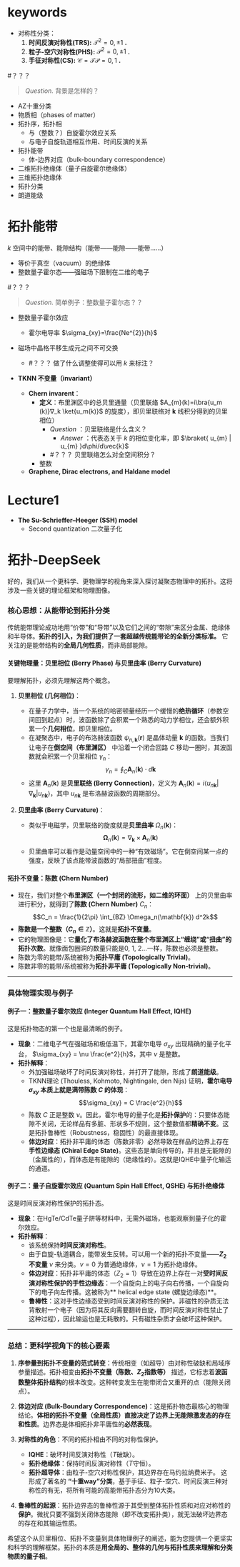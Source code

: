 # keywords
- 对称性分类：
	1. **时间反演对称性(TRS):** $\mathcal{T}^2=0,\pm1$ **.**
	2. **粒子-空穴对称性(PHS):** $\mathcal{P}^2=0,\pm1$ **.**
	3. **手征对称性(CS):** $\mathcal{C}=\mathcal{T}\mathcal{P}=0,1$ **.**

 #？？？ 
> *Question.* 
>背景是怎样的？

- AZ十重分类
- 物质相（phases of matter）
- 拓扑序，拓扑相
	- 与（整数？）自旋霍尔效应关系
	- 与电子自旋轨道相互作用、时间反演的关系
- 拓扑能带
	- 体-边界对应（bulk-boundary correspondence）
- 二维拓扑绝缘体（量子自旋霍尔绝缘体）
- 三维拓扑绝缘体
- 拓扑分类
- 朗道能级

# 拓扑能带
$k$ 空间中的能带、能隙结构（能带——能隙——能带……）
- 等价于真空（vacuum）的绝缘体
- 整数量子霍尔态——强磁场下限制在二维的电子

#？？？ 
> *Question.* 
> 简单例子：整数量子霍尔态？？

- 整数量子霍尔效应
	- 霍尔电导率 $\sigma_{xy}=\frac{Ne^{2}}{h}$ 


- 磁场中晶格平移生成元之间不可交换
	-  #？？？ 做了什么调整使得可以用 $k$ 来标注？
- **TKNN 不变量（invariant）**
	- **Chern invarent**：
		- **定义**：布里渊区中的总贝里通量（贝里联络 $A_{m}(k)=i\bra{u_m​(k)}∇_k​ \ket{u_m​(k)}$ 的旋度），即贝里联络对 $\mathbf{k}$ 线积分得到的贝里相位）
			- *Question* ：贝里联络是什么含义？
				- *Answer* ：代表态关于 $k$ 的相位变化率，即 $\braket{ u_{m} | u_{m} }d\phi/d\vec{k}$ 
			-  #？？？ 贝里联络怎么对全空间积分？
		-  整数
	- **Graphene, Dirac electrons, and Haldane model**

# Lecture1
- **The Su-Schrieffer–Heeger (SSH) model**
	- Second quantization 二次量子化


# 拓扑-DeepSeek
好的，我们从一个更科学、更物理学的视角来深入探讨凝聚态物理中的拓扑。这将涉及一些关键的理论框架和物理图像。

### 核心思想：从能带论到拓扑分类

传统能带理论成功地用“价带”和“导带”以及它们之间的“带隙”来区分金属、绝缘体和半导体。**拓扑的引入，为我们提供了一套超越传统能带论的全新分类标准。** 它关注的是能带结构的**全局几何性质**，而非局部能隙。

#### 关键物理量：贝里相位 (Berry Phase) 与贝里曲率 (Berry Curvature)

要理解拓扑，必须先理解这两个概念。

1.  **贝里相位 (几何相位)**：
    *   在量子力学中，当一个系统的哈密顿量经历一个缓慢的**绝热循环**（参数空间回到起点）时，波函数除了会积累一个熟悉的动力学相位，还会额外积累一个**几何相位**，即贝里相位。
    *   在凝聚态中，电子的布洛赫波函数 $\psi_{n,\mathbf{k}} (\mathbf{r})$ 是晶体动量 $\mathbf{k}$ 的函数。当我们让电子在**倒空间（布里渊区）** 中沿着一个闭合回路 $C$ 移动一圈时，其波函数就会积累一个贝里相位 $\gamma_n$：
        $$\gamma_n = \oint_C \mathbf{A}_n(\mathbf{k}) \cdot d\mathbf{k}$$
    *   这里 $\mathbf{A}_n(\mathbf{k})$ 是**贝里联络 (Berry Connection)**，定义为 $\mathbf{A}_n(\mathbf{k}) = i \langle u_{n\mathbf{k}} | \nabla_{\mathbf{k}} | u_{n\mathbf{k}} \rangle$，其中 $u_{n\mathbf{k}}$ 是布洛赫波函数的周期部分。

2.  **贝里曲率 (Berry Curvature)**：
    *   类似于电磁学，贝里联络的旋度就是**贝里曲率** $\Omega_n(\mathbf{k})$：
        $$\mathbf{\Omega}_n(\mathbf{k}) = \nabla_{\mathbf{k}} \times \mathbf{A}_n(\mathbf{k})$$
    *   贝里曲率可以看作是动量空间中的一种“有效磁场”。它在倒空间某一点的强度，反映了该点能带波函数的“局部扭曲”程度。

#### 拓扑不变量：陈数 (Chern Number)

*   现在，我们对整个**布里渊区（一个封闭的流形，如二维的环面）** 上的贝里曲率进行积分，就得到了**陈数 (Chern Number)** $C_n$：
    $$C_n = \frac{1}{2\pi} \int_{BZ} \Omega_n(\mathbf{k})  d^2k$$
*   **陈数是一个整数（$C_n \in \mathbb{Z}$）**。这就是**拓扑不变量**。
*   它的物理图像是：它**量化了布洛赫波函数在整个布里渊区上“缠绕”或“扭曲”的拓扑次数**。就像面包圈洞的数量只能是0, 1, 2...一样，陈数也必须是整数。
*   陈数为零的能带/系统被称为**拓扑平庸 (Topologically Trivial)**。
*   陈数非零的能带/系统被称为**拓扑非平庸 (Topologically Non-trivial)**。

---

### 具体物理实现与例子

#### 例子一：整数量子霍尔效应 (Integer Quantum Hall Effect, IQHE)

这是拓扑物态的第一个也是最清晰的例子。

*   **现象**：二维电子气在强磁场和极低温下，其霍尔电导 $\sigma_{xy}$ 出现精确的量子化平台， $\sigma_{xy} = \nu \frac{e^2}{h}$，其中 $\nu$ 是整数。
*   **拓扑解释**：
    *   外加强磁场破坏了时间反演对称性，并打开了能隙，形成了**朗道能级**。
    *   TKNN理论 (Thouless, Kohmoto, Nightingale, den Nijs) 证明，**霍尔电导 $\sigma_{xy}$ 本质上就是满带陈数 $C$ 的体现**：
        $$\sigma_{xy} = C \frac{e^2}{h}$$
    *   陈数 $C$ 正是整数 $\nu$。因此，霍尔电导的量子化是**拓扑保护**的：只要体态能隙不关闭，无论样品有多脏、形状多不规则，这个整数值都**精确不变**。这是拓扑鲁棒性（Robustness，稳固性）的最直接体现。
    *   **体边对应**：拓扑非平庸的体态（陈数非零）必然导致在样品的边界上存在**手性边缘态 (Chiral Edge State)**。这些态是单向传导的，并且是无能隙的（金属性的），而体态是有能隙的（绝缘性的）。这就是IQHE中量子化输运的通道。

#### 例子二：量子自旋霍尔效应 (Quantum Spin Hall Effect, QSHE) 与拓扑绝缘体

这是时间反演对称性保护的拓扑态。

*   **现象**：在HgTe/CdTe量子阱等材料中，无需外磁场，也能观察到量子化的霍尔效应。
*   **拓扑解释**：
    *   该系统保持**时间反演对称性**。
    *   由于自旋-轨道耦合，能带发生反转。可以用一个新的拓扑不变量——**$Z_2$ 不变量** $\nu$ 来分类。$\nu=0$ 为普通绝缘体，$\nu=1$ 为拓扑绝缘体。
    *   **体边对应**：拓扑非平庸的体态（$Z_2=1$）导致在边界上存在一对**受时间反演对称性保护的手性边缘态**：一个自旋向上的电子向右传播，一个自旋向下的电子向左传播。这被称为** helical edge state (螺旋边缘态)**。
    *   **鲁棒性**：这对手性边缘态受到时间反演对称性的保护。非磁性的杂质无法背散射一个电子（因为将其反向需要翻转自旋，而时间反演对称性禁止了这种过程），因此输运也是无耗散的。只有磁性杂质才会破坏这种保护。

---

### 总结：更科学视角下的核心要素

1.  **序参量到拓扑不变量的范式转变**：传统相变（如超导）由对称性破缺和局域序参量描述。拓扑相变由**拓扑不变量（陈数、$Z_2$指数等）** 描述，它标志着**波函数整体拓扑结构**的根本改变。这种转变发生在能带闭合又重开的点（能隙关闭点）。

2.  **体边对应 (Bulk-Boundary Correspondence)**：这是拓扑物态最核心的物理结论。**体相的拓扑不变量（全局性质）直接决定了边界上无能隙激发态的存在和性质**。边界态是体相拓扑非平庸性的**必然表现**。

3.  **对称性的角色**：不同的拓扑相由不同的对称性保护。
    *   **IQHE**：破坏时间反演对称性（$T$破缺）。
    *   **拓扑绝缘体**：保持时间反演对称性（$T$守恒）。
    *   **拓扑超导体**：由粒子-空穴对称性保护，其边界存在马约拉纳费米子。
    这形成了著名的 **“十重way”分类**，基于手征、粒子-空穴、时间反演三种对称性的有无，将所有可能的高能带拓扑态分为10大类。

4.  **鲁棒性的起源**：拓扑边界态的鲁棒性源于其受到整体拓扑性质和对应对称性的**保护**。微扰只要不强到关闭体态能隙（即不改变拓扑类），就无法破坏边界态的存在和其输运性质。

希望这个从贝里相位、拓扑不变量到具体物理例子的阐述，能为您提供一个更坚实和科学的理解框架。拓扑的本质是**用全局的、整体的几何与拓扑性质来理解和分类物质的量子相**。